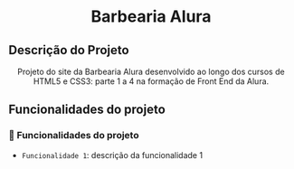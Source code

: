 <h1 align="center"> Barbearia Alura </h1>

## Descrição do Projeto
<p align="center">Projeto do site da Barbearia Alura desenvolvido ao longo dos cursos de HTML5 e CSS3: parte 1 a 4 na formação de Front End da Alura.</p>

## Funcionalidades do projeto
### :hammer: Funcionalidades do projeto

- `Funcionalidade 1`: descrição da funcionalidade 1

